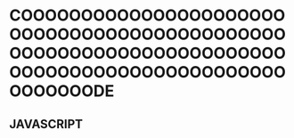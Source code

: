# COOOOOOOOOOOOOOOOOOOOOOOOOOOOOOOOOOOOOOOOOOOOOOOOOOOOOOOOOOOOOOOOOOOOOOOOOOOOOOOOOOOOOOOOOOOOOOOOOODE
## JAVASCRIPT

